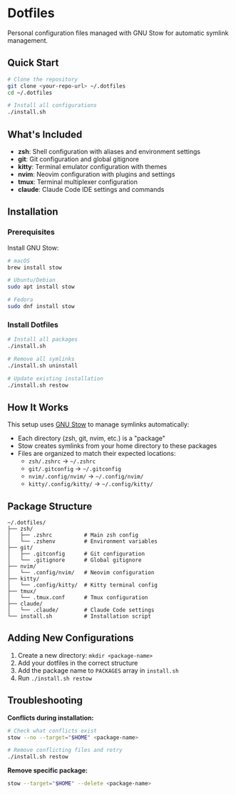# Dotfiles

Personal configuration files managed with GNU Stow for automatic symlink management.

## Quick Start

```bash
# Clone the repository
git clone <your-repo-url> ~/.dotfiles
cd ~/.dotfiles

# Install all configurations
./install.sh
```

## What's Included

- **zsh**: Shell configuration with aliases and environment settings
- **git**: Git configuration and global gitignore
- **kitty**: Terminal emulator configuration with themes
- **nvim**: Neovim configuration with plugins and settings
- **tmux**: Terminal multiplexer configuration
- **claude**: Claude Code IDE settings and commands

## Installation

### Prerequisites

Install GNU Stow:
```bash
# macOS
brew install stow

# Ubuntu/Debian
sudo apt install stow

# Fedora
sudo dnf install stow
```

### Install Dotfiles

```bash
# Install all packages
./install.sh

# Remove all symlinks
./install.sh uninstall

# Update existing installation
./install.sh restow
```

## How It Works

This setup uses [GNU Stow](https://www.gnu.org/software/stow/) to manage symlinks automatically:

- Each directory (zsh, git, nvim, etc.) is a "package"
- Stow creates symlinks from your home directory to these packages
- Files are organized to match their expected locations:
  - `zsh/.zshrc` → `~/.zshrc`
  - `git/.gitconfig` → `~/.gitconfig`
  - `nvim/.config/nvim/` → `~/.config/nvim/`
  - `kitty/.config/kitty/` → `~/.config/kitty/`

## Package Structure

```
~/.dotfiles/
├── zsh/
│   ├── .zshrc          # Main zsh config
│   └── .zshenv         # Environment variables
├── git/
│   ├── .gitconfig      # Git configuration
│   └── .gitignore      # Global gitignore
├── nvim/
│   └── .config/nvim/   # Neovim configuration
├── kitty/
│   └── .config/kitty/  # Kitty terminal config
├── tmux/
│   └── .tmux.conf      # Tmux configuration
├── claude/
│   └── .claude/        # Claude Code settings
└── install.sh          # Installation script
```

## Adding New Configurations

1. Create a new directory: `mkdir <package-name>`
2. Add your dotfiles in the correct structure
3. Add the package name to `PACKAGES` array in `install.sh`
4. Run `./install.sh restow`

## Troubleshooting

**Conflicts during installation:**
```bash
# Check what conflicts exist
stow --no --target="$HOME" <package-name>

# Remove conflicting files and retry
./install.sh restow
```

**Remove specific package:**
```bash
stow --target="$HOME" --delete <package-name>
```

